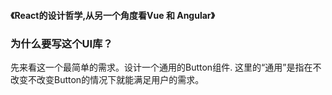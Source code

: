 

#### 《React的设计哲学,从另一个角度看Vue 和 Angular》
### 为什么要写这个UI库？
 先来看这一个最简单的需求。设计一个通用的Button组件.
 这里的“通用”是指在不改变不改变Button的情况下就能满足用户的需求。


 